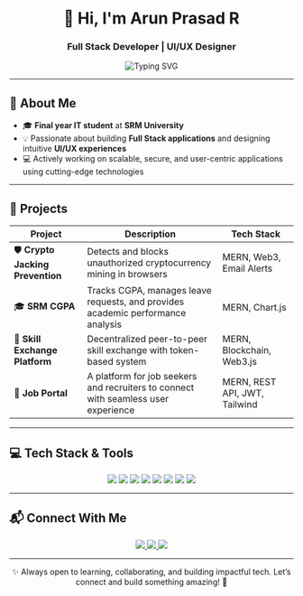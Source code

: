 <h1 align="center">👋 Hi, I'm Arun Prasad R</h1>
<h3 align="center">Full Stack Developer | UI/UX Designer</h3>

<p align="center">
  <img src="https://readme-typing-svg.herokuapp.com?font=Fira+Code&weight=600&size=22&pause=1000&color=00FFD1&center=true&vCenter=true&width=500&lines=MERN+Stack+Developer;Decentralized+App+Builder;UI%2FUX+Design+Enthusiast;Turning+Ideas+Into+Reality!" alt="Typing SVG" />
</p>

---

## 🚀 About Me

- 🎓 **Final year IT student** at **SRM University**
- 💡 Passionate about building **Full Stack applications** and designing intuitive **UI/UX experiences**
- 💻 Actively working on scalable, secure, and user-centric applications using cutting-edge technologies

---

## 🌟 Projects

| Project                        | Description                                                                 | Tech Stack                      |
|--------------------------------|-----------------------------------------------------------------------------|----------------------------------|
| 🛡️ **Crypto Jacking Prevention** | Detects and blocks unauthorized cryptocurrency mining in browsers           | MERN, Web3, Email Alerts         |
| 🎓 **SRM CGPA**                | Tracks CGPA, manages leave requests, and provides academic performance analysis | MERN, Chart.js                  |
| 🔁 **Skill Exchange Platform** | Decentralized peer-to-peer skill exchange with token-based system           | MERN, Blockchain, Web3.js       |
| 💼 **Job Portal**              | A platform for job seekers and recruiters to connect with seamless user experience | MERN, REST API, JWT, Tailwind   |

---

## 💻 Tech Stack & Tools

<p align="center">
  <img src="https://img.shields.io/badge/C-00599C?style=for-the-badge&logo=c&logoColor=white" />
  <img src="https://img.shields.io/badge/C++-00599C?style=for-the-badge&logo=c%2B%2B&logoColor=white" />
  <img src="https://img.shields.io/badge/Python-3776AB?style=for-the-badge&logo=python&logoColor=white" />
  <img src="https://img.shields.io/badge/JavaScript-F7DF1E?style=for-the-badge&logo=javascript&logoColor=black" />
  <img src="https://img.shields.io/badge/Node.js-339933?style=for-the-badge&logo=node.js&logoColor=white" />
  <img src="https://img.shields.io/badge/Express.js-000000?style=for-the-badge&logo=express&logoColor=white" />
  <img src="https://img.shields.io/badge/MongoDB-47A248?style=for-the-badge&logo=mongodb&logoColor=white" />
  <img src="https://img.shields.io/badge/Git-F05032?style=for-the-badge&logo=git&logoColor=white" />
</p>

---

## 📬 Connect With Me

<p align="center">
  <a href="https://www.linkedin.com/in/arun-prasad-r" target="_blank">
    <img src="https://img.shields.io/badge/LinkedIn-%230077B5.svg?style=for-the-badge&logo=linkedin&logoColor=white" />
  </a>
  <a href="https://www.instagram.com/arun_prasad_r/" target="_blank">
    <img src="https://img.shields.io/badge/Instagram-%23E4405F.svg?style=for-the-badge&logo=instagram&logoColor=white" />
  </a>
  <a href="https://leetcode.com/arunprasad/" target="_blank">
    <img src="https://img.shields.io/badge/LeetCode-%23FFA116.svg?style=for-the-badge&logo=leetcode&logoColor=white" />
  </a>
</p>

---

<p align="center">✨ Always open to learning, collaborating, and building impactful tech. Let’s connect and build something amazing! 🚀</p>
